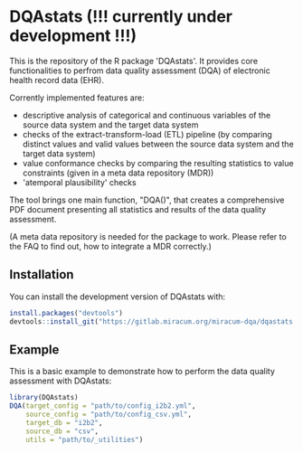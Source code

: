 # DQAstats (!!! currently under development !!!)

This is the repository of the R package 'DQAstats'. It provides core functionalities to perfrom data quality assessment (DQA) of electronic health record data (EHR).  

Corrently implemented features are: 

- descriptive analysis of categorical and continuous variables of the source data system and the target data system 
- checks of the extract-transform-load (ETL) pipeline (by comparing distinct values and valid values between the source data system and the target data system) 
- value conformance checks by comparing the resulting statistics to value constraints (given in a meta data repository (MDR)) 
- 'atemporal plausibility' checks 


The tool brings one main function, "DQA()", that creates a comprehensive PDF document presenting all statistics and results of the data quality assessment. 

(A meta data repository is needed for the package to work. Please refer to the FAQ to find out, how to integrate a MDR correctly.)


## Installation

You can install the development version of DQAstats with:

``` r
install.packages("devtools")
devtools::install_git("https://gitlab.miracum.org/miracum-dqa/dqastats.git", credentials = git2r::cred_user_pass(rstudioapi::askForPassword(prompt = "Username"), rstudioapi::askForPassword()))
```

## Example

This is a basic example to demonstrate how to perform the data quality assessment with DQAstats:

``` r
library(DQAstats)
DQA(target_config = "path/to/config_i2b2.yml",
    source_config = "path/to/config_csv.yml",
    target_db = "i2b2",
    source_db = "csv",
    utils = "path/to/_utilities")
```
